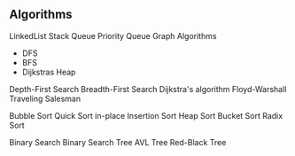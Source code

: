 ## Algorithms

LinkedList
Stack
Queue
Priority Queue
Graph Algorithms
- DFS
- BFS
- Dijkstras
Heap

Depth-First Search
Breadth-First Search
Dijkstra's algorithm
Floyd-Warshall
Traveling Salesman

Bubble Sort
Quick Sort in-place
Insertion Sort
Heap Sort
Bucket Sort
Radix Sort

Binary Search
Binary Search Tree
AVL Tree
Red-Black Tree
